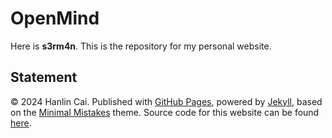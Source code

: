 # OpenMind

Here is **s3rm4n**. This is the repository for my personal website.


## Statement

© 2024 Hanlin Cai. Published with [GitHub Pages](https://pages.github.com/), powered by [Jekyll](https://jekyllrb.com/), based on the [Minimal Mistakes](https://mademistakes.com/) theme. Source code for this website can be found [here](https://github.com/s3rm4n/openmind.github.io).
